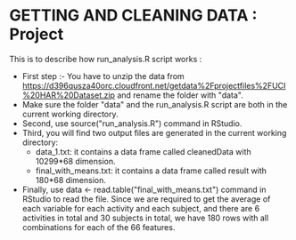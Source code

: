GETTING AND CLEANING DATA : Project
========================================
This is to describe how run_analysis.R script works :
* First step :- You have to unzip the data from https://d396qusza40orc.cloudfront.net/getdata%2Fprojectfiles%2FUCI%20HAR%20Dataset.zip and rename the folder with "data".
* Make sure the folder "data" and the run_analysis.R script are both in the current working directory.
* Second, use source("run_analysis.R") command in RStudio. 
* Third, you will find two output files are generated in the current working directory:
  - data_1.txt: it contains a data frame called cleanedData with 10299*68 dimension.
  - final_with_means.txt: it contains a data frame called result with 180*68 dimension.
* Finally, use data <- read.table("final_with_means.txt") command in RStudio to read the file. Since we are required to get the average of each variable for each activity and each subject, and there are 6 activities in total and 30 subjects in total, we have 180 rows with all combinations for each of the 66 features. 
